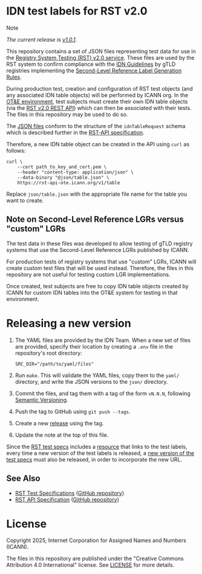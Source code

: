 # IDN test labels for RST v2.0

> [!NOTE]
> *The current release is [v1.0.1](https://github.com/icann/rst-idn-test-labels/releases/tag/v1.0.1).*

This repository contains a set of JSON files representing test data for use in
the [Registry System Testing (RST) v2.0
service](https://www.icann.org/resources/registry-system-testing-v2.0). These
files are used by the RST system to confirm compliance with the [IDN
Guidelines](https://www.icann.org/resources/pages/implementation-guidelines-2012-02-25-en)
by gTLD registries implementing the [Second-Level Reference Label Generation
Rules](https://www.icann.org/resources/pages/second-level-lgr-2015-06-21-en).

During production test, creation and configuration of RST test objects (and
any associated IDN table objects) will be performed by ICANN org. In the [OT&E
environment](https://www.icann.org/resources/registry-system-testing-v2.0/#ote-environment),
test subjects must create their own IDN table objects (via the [RST v2.0 REST
API](https://icann.github.io/rst-api-spec/)) which can then be associated with
their tests. The files in this repository may be used to do so.

The [JSON files](./json) conform to the structure of the `idnTableRequest`
schema which is described further in the [RST-API
specification](https://icann.github.io/rst-api-spec/rst-api-spec.html).

Therefore, a new IDN table object can be created in the API using `curl` as
follows:

```
curl \
    --cert path_to_key_and_cert.pem \
    --header "content-type: application/json" \
    --data-binary "@json/table.json" \
    https://rst-api-ote.icann.org/v1/table
```

Replace `json/table.json` with the appropriate file name for the table you want
to create.

## Note on Second-Level Reference LGRs versus "custom" LGRs

The test data in these files was developed to allow testing of gTLD registry
systems that use the Second-Level Reference LGRs published by ICANN.

For production tests of registry systems that use "custom" LGRs, ICANN will
create custom test files that will be used instead. Therefore, the files in this
repository are not useful for testing custom LGR implementations.

Once created, test subjects are free to copy IDN table objects created by
ICANN for custom IDN tables into the OT&E system for testing in that
environment.

# Releasing a new version

1. The YAML files are provided by the IDN Team. When a new set of files are
   provided, specify their location by creating a `.env` file in the
   repository's root directory:

   ```
   SRC_DIR="/path/to/yaml/files"
   ```
2. Run `make`. This will validate the YAML files, copy them to the `yaml/`
   directory, and write the JSON versions to the `json/` directory.
3. Commit the files, and tag them with a tag of the form `vN.N.N`, following
   [Semantic Versioning](https://semver.org).
4. Push the tag to GitHub using `git push --tags`.
5. Create a new
   [release](https://github.com/icann/rst-idn-test-labels/releases/new) using
   the tag.
6. Update the note at the top of this file.

Since the [RST test specs](https://github.com/icann/rst-test-specs) includes a
[resource](https://icann.github.io/rst-test-specs/rst-test-specs.html#Resource-idn.testLabelsForOTE)
that links to the test labels, every time a new version of the test labels is
released, a [new version of the test
specs](https://github.com/icann/rst-test-specs?tab=readme-ov-file#releasing-a-new-version)
must also be released, in order to incorporate the new URL.

## See Also

* [RST Test Specifications](https://icann.github.io/rst-test-specs/)
  ([GitHub repository](https://github.com/icann/rst-test-specs))
* [RST API Specification](https://icann.github.io/rst-api-spec)
  ([GitHub repository](https://github.com/icann/rst-api-spec))

# License

Copyright 2025, Internet Corporation for Assigned Names and Numbers (ICANN).

The files in this repository are published under the "Creative Commons
Attribution 4.0 International" license. See [LICENSE](LICENSE) for more details.
